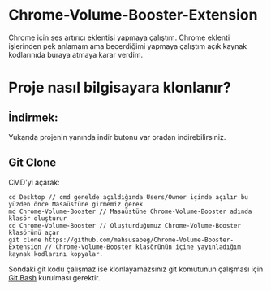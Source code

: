 # Chrome-Volume-Booster-Extension
Chrome için ses artırıcı eklentisi yapmaya çalıştım. Chrome eklenti işlerinden pek anlamam ama becerdiğimi yapmaya çalıştım açık kaynak kodlarınıda buraya atmaya karar verdim.

# Proje nasıl bilgisayara klonlanır?
## İndirmek:
Yukarıda projenin yanında indir butonu var oradan indirebilirsiniz.
## Git Clone
CMD'yi açarak:
```
cd Desktop // cmd genelde açıldığında Users/Owner içinde açılır bu yüzden önce Masaüstüne girmemiz gerek
md Chrome-Volume-Booster // Masaüstüne Chrome-Volume-Booster adında klasör oluşturur
cd Chrome-Volume-Booster // Oluşturduğumuz Chrome-Volume-Booster klasörünü açar
git clone https://github.com/mahsusabeg/Chrome-Volume-Booster-Extension // Chrome-Volume-Booster klasörünün içine yayınladığım kaynak kodlarını kopyalar.
```
Sondaki git kodu çalışmaz ise klonlayamazsınız git komutunun çalışması için [Git Bash](https://git-scm.com/downloads) kurulması gerektir.

